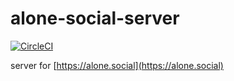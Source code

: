 #  alone-social-server

[![CircleCI](https://circleci.com/gh/holdonnn/alone-social-server.svg?style=svg&circle-token=177821c081a71580d0006db76686b029922a2c17)](https://circleci.com/gh/holdonnn/alone-social-server)

server for [https://alone.social](https://alone.social)
